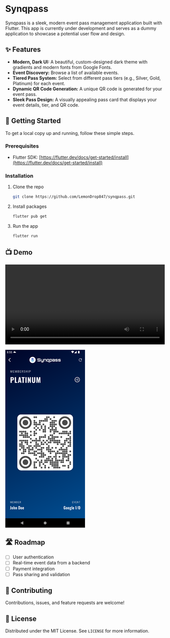 # Synqpass

Synqpass is a sleek, modern event pass management application built with Flutter. This app is currently under development and serves as a dummy application to showcase a potential user flow and design.

## ✨ Features

*   **Modern, Dark UI:** A beautiful, custom-designed dark theme with gradients and modern fonts from Google Fonts.
*   **Event Discovery:** Browse a list of available events.
*   **Tiered Pass System:** Select from different pass tiers (e.g., Silver, Gold, Platinum) for each event.
*   **Dynamic QR Code Generation:** A unique QR code is generated for your event pass.
*   **Sleek Pass Design:** A visually appealing pass card that displays your event details, tier, and QR code.

## 🚀 Getting Started

To get a local copy up and running, follow these simple steps.

### Prerequisites

*   Flutter SDK: [https://flutter.dev/docs/get-started/install](https://flutter.dev/docs/get-started/install)

### Installation

1.  Clone the repo
    ```sh
    git clone https://github.com/LemonDrop847/synqpass.git
    ```
2.  Install packages
    ```sh
    flutter pub get
    ```
3.  Run the app
    ```sh
    flutter run
    ```

## 📺 Demo

<video src="" width="100%"></video>

<img src="platinum.png" alt="demo" width="50%">

## 🛣️ Roadmap

*   [ ] User authentication
*   [ ] Real-time event data from a backend
*   [ ] Payment integration
*   [ ] Pass sharing and validation

## 🤝 Contributing

Contributions, issues, and feature requests are welcome!

## 📄 License

Distributed under the MIT License. See `LICENSE` for more information.
